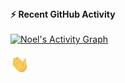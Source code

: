 
  <summary><b>⚡ Recent GitHub Activity</b></summary>
  <br/>
   <a href="https://github.com/noelsj007"><img alt="Noel's Activity Graph" src="https://activity-graph.herokuapp.com/graph?username=noelsj007&custom_title=Noel's%20Contribution%20Graph&theme=react-dark" /></a>
  <br/>


<br/>
 <img src="https://github.com/ABSphreak/ABSphreak/blob/master/gifs/Hi.gif" width="30px"></h2>

